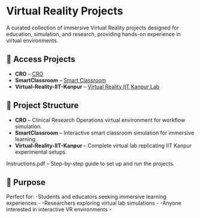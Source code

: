 # Virtual Reality Projects
A curated collection of immersive Virtual Reality projects designed for education, simulation, and research, providing hands-on experience in virtual environments.

## 🔗 Access Projects
- **CRO** –  [CRO](https://drive.google.com/drive/folders/1K5hWhjhggwnFbJ0WBe0Bd3duo2R_6fwk?usp=sharing)
- **SmartClassroom** –  [Smart Classroom](https://drive.google.com/drive/folders/17NQI5S43ktI487ihOpryKS-n7oMb9vT7?usp=sharing)
- **Virtual-Reality-IIT-Kanpur** –  [Virtual Reality IIT Kanpur Lab](https://drive.google.com/drive/folders/1IXgQFTEMI-wwhyMMsouXwG4wx9Uzqo9l?usp=sharing)

## 📂 Project Structure
- **CRO** – Clinical Research Operations virtual environment for workflow simulation.
- **SmartClassroom** – Interactive smart classroom simulation for immersive learning.
- **Virtual-Reality-IIT-Kanpur** – Complete virtual lab replicating IIT Kanpur experimental setups.

Instructions.pdf – Step-by-step guide to set up and run the projects.

## 🎯 Purpose
Perfect for:
-Students and educators seeking immersive learning experiences -
-Researchers exploring virtual lab simulations -
-Anyone interested in interactive VR environments -


